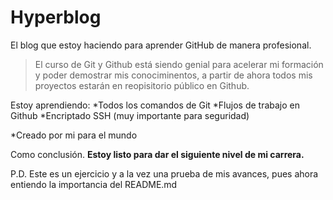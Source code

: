 # Hyperblog
El blog que estoy haciendo para aprender GitHub de manera profesional.
>El curso de Git y Github está siendo genial para acelerar mi formación y poder demostrar mis conociminentos, a partir de ahora todos mis proyectos estarán en reopisitorio público en Github.

Estoy aprendiendo:
*Todos los comandos de Git
*Flujos de trabajo en Github
*Encriptado SSH (muy importante para seguridad)

*Creado por mi para el mundo

Como conclusión. **Estoy listo para dar el siguiente nivel de mi carrera.**

P.D. Este es un ejercicio y a la vez una prueba de mis avances, pues ahora entiendo la importancia del README.md
